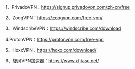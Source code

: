 1、PrivadoVPN：https://signup.privadovpn.com/zh-cn/free

2、ZoogVPN：https://zoogvpn.com/free-vpn/

3、WindscribeVPN：https://windscribe.com/download

4.ProtonVPN：https://protonvpn.com/free-vpn

5、HoxxVPN：https://hoxx.com/download/

6、旋风VPN加速器：https://www.xfjiasu.net/